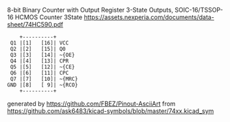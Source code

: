 8-bit Binary Counter with Output Register 3-State Outputs, SOIC-16/TSSOP-16
HCMOS Counter 3State
https://assets.nexperia.com/documents/data-sheet/74HC590.pdf


	    +----------+
	 Q1 |[1]   [16]| VCC
	 Q2 |[2]   [15]| Q0
	 Q3 |[3]   [14]| ~{OE}
	 Q4 |[4]   [13]| CPR
	 Q5 |[5]   [12]| ~{CE}
	 Q6 |[6]   [11]| CPC
	 Q7 |[7]   [10]| ~{MRC}
	GND |[8]   [ 9]| ~{RCO}
	    +----------+


generated by https://github.com/FBEZ/Pinout-AsciiArt from https://github.com/ask6483/kicad-symbols/blob/master/74xx.kicad_sym